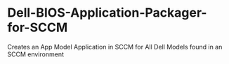 # Dell-BIOS-Application-Packager-for-SCCM
Creates an App Model Application in SCCM for All Dell Models found in an SCCM environment
